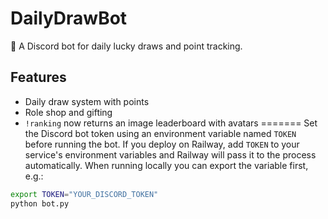 # DailyDrawBot
🎲 A Discord bot for daily lucky draws and point tracking.

## Features
- Daily draw system with points
- Role shop and gifting
- `!ranking` now returns an image leaderboard with avatars
=======
Set the Discord bot token using an environment variable named `TOKEN` before
running the bot. If you deploy on Railway, add `TOKEN` to your service's
environment variables and Railway will pass it to the process automatically.
When running locally you can export the variable first, e.g.:

```bash
export TOKEN="YOUR_DISCORD_TOKEN"
python bot.py
```
